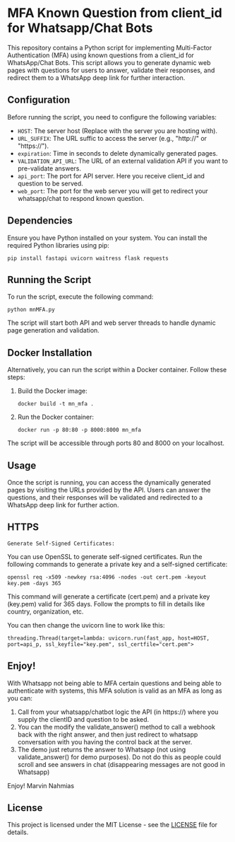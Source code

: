 # MFA Known Question from client_id for Whatsapp/Chat Bots

This repository contains a Python script for implementing Multi-Factor Authentication (MFA) using known questions from a client_id for WhatsApp/Chat Bots. This script allows you to generate dynamic web pages with questions for users to answer, validate their responses, and redirect them to a WhatsApp deep link for further interaction.

## Configuration

Before running the script, you need to configure the following variables:

- `HOST`: The server host (Replace with the server you are hosting with).
- `URL_SUFFIX`: The URL suffic to access the server (e.g., "http://" or "https://").
- `expiration`: Time in seconds to delete dynamically generated pages.
- `VALIDATION_API_URL`: The URL of an external validation API if you want to pre-validate answers.
- `api_port`: The port for API server. Here you receive client_id and question to be served.
- `web_port`: The port for the web server you will get to redirect your whatsapp/chat to respond known question.

## Dependencies

Ensure you have Python installed on your system. You can install the required Python libraries using pip:

```
pip install fastapi uvicorn waitress flask requests
```

## Running the Script

To run the script, execute the following command:

```
python mnMFA.py
```

The script will start both API and web server threads to handle dynamic page generation and validation.

## Docker Installation

Alternatively, you can run the script within a Docker container. Follow these steps:

1. Build the Docker image:

   ```
   docker build -t mn_mfa .
   ```

2. Run the Docker container:

   ```
   docker run -p 80:80 -p 8000:8000 mn_mfa
   ```

The script will be accessible through ports 80 and 8000 on your localhost.

## Usage

Once the script is running, you can access the dynamically generated pages by visiting the URLs provided by the API. Users can answer the questions, and their responses will be validated and redirected to a WhatsApp deep link for further action.

## HTTPS
`Generate Self-Signed Certificates:`

You can use OpenSSL to generate self-signed certificates. Run the following commands to generate a private key and a self-signed certificate:

```
openssl req -x509 -newkey rsa:4096 -nodes -out cert.pem -keyout key.pem -days 365
```

This command will generate a certificate (cert.pem) and a private key (key.pem) valid for 365 days. Follow the prompts to fill in details like country, organization, etc.

You can then change the uvicorn line to work like this:
```
threading.Thread(target=lambda: uvicorn.run(fast_app, host=HOST, port=api_p, ssl_keyfile="key.pem", ssl_certfile="cert.pem">
```
## Enjoy!

With Whatsapp not being able to MFA certain questions and being able to authenticate with systems, this MFA solution is valid as an MFA as long as you can:
1. Call from your whatsapp/chatbot logic the API (in https://) where you supply the clientID and question to be asked.
2. You can the modify the validate_answer() method to call a webhook back with the right answer, and then just redirect to whatsapp conversation with you having the control back at the server.
3. The demo just returns the answer to Whatsapp (not using validate_answer() for demo purposes). Do not do this as people could scroll and see answers in chat (disappearing messages are not good in Whatsapp)

Enjoy!
Marvin Nahmias

## License

This project is licensed under the MIT License - see the [LICENSE](LICENSE) file for details.

